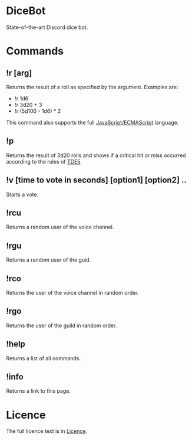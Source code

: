 # DiceBot
State-of-the-art Discord dice bot. 

Commands
=

!r [arg]
-
Returns the result of a roll as specified by the argument. Examples are: 
- !r 1d6
- !r 3d20 + 3
- !r (5d100 - 1d6) * 2

This command also supports the full [JavaScript/ECMAScript][1] language. 

!p 
-
Returns the result of 3d20 rolls and shows if a critical hit or miss occurred according to the rules of [TDE5][2]. 

!v [time to vote in seconds] [option1] [option2] ..
-
Starts a vote.

!rcu
-
Returns a random user of the voice channel. 

!rgu
-
Returns a random user of the guid.

!rco
-
Returns the user of the voice channel in random order.

!rgo
-
Returns the user of the guild in random order.

!help
-
Returns a list of all commands.

!info
-
Returns a link to this page. 

Licence
=
The full licence text is in [Licence][3]. 

[1]: https://www.ecma-international.org/ecma-262/10.0/
[2]: https://ulisses-regelwiki.de/
[3]: https://github.com/tobiasmiosczka/DiceBot/blob/master/LICENSE